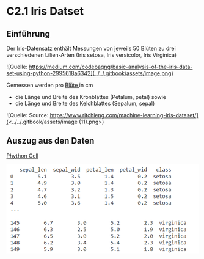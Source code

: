 # C2.1 Iris Datset

## Einführung



Der Iris-Datensatz enthält Messungen von jeweils 50 Blüten zu drei verschiedenen Lilien-Arten (Iris setosa, Iris versicolor, Iris Virginica)

![Quelle: https://medium.com/codebagng/basic-analysis-of-the-iris-data-set-using-python-2995618a6342](../../.gitbook/assets/image.png)

Gemessen werden  pro [Blüte ](https://de.wikipedia.org/wiki/Bl%C3%BCte)in cm&#x20;

* die Länge und Breite des Kronblattes (Petalum, petal) sowie&#x20;
* die Länge und Breite des Kelchblattes (Sepalum, sepal)

![Quelle: Source: https://www.ritchieng.com/machine-learning-iris-dataset/](<../../.gitbook/assets/image (11).png>)

## Auszug aus den Daten

[Phython Cell](https://colab.research.google.com/drive/1-o-OXAOMniK3q1NVqlkoktENSa9LrdGR#scrollTo=8WvOlNrLSKEP\&line=9\&uniqifier=1)

![Result of running the Cell](<../../.gitbook/assets/image (5).png>)
